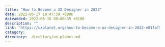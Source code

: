 ```yaml
---
title: "How to Become a UX Designer in 2022"
date: 2022-06-17 19:47:59 +0000
dateadded: 2022-06-18 00:00:35 +0100
description: ""
link: "https://uxplanet.org/how-to-become-a-ux-designer-in-2022-e81faf51c5db?source=rss----819cc2aaeee0---4"
category:
directory: _directory/ux-planet.md
---
```

